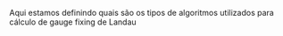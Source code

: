 Aqui  estamos definindo quais são os tipos de algoritmos utilizados para cálculo de gauge fixing de Landau
